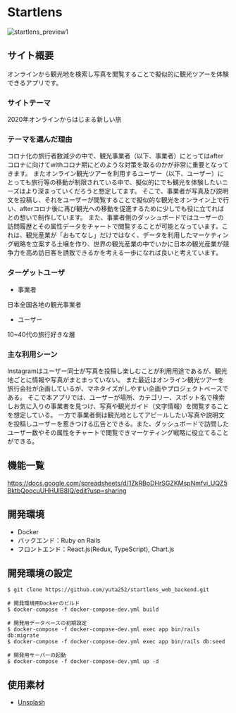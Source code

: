 # Startlens

![startlens_preview1](https://user-images.githubusercontent.com/42575165/106090819-685aa580-616e-11eb-8a6f-a19f471e2226.png)

## サイト概要

オンラインから観光地を検索し写真を閲覧することで擬似的に観光ツアーを体験できるアプリです。

### サイトテーマ

2020年オンラインからはじまる新しい旅

### テーマを選んだ理由

コロナ化の旅行者数減少の中で、観光事業者（以下、事業者）にとってはafterコロナに向けてwithコロナ期にどのような対策を取るのかが非常に重要となってきます。
またオンライン観光ツアーを利用するユーザー（以下、ユーザー）にとっても旅行等の移動が制限されている中で、擬似的にでも観光を体験したいニーズはより深まっていくだろうと想定してます。
そこで、事業者が写真及び説明文を投稿し、それをユーザーが閲覧することで擬似的な観光をオンライン上で行い、afterコロナ後に再び観光への移動を促進するために少しでも役に立てればとの想いで制作しています。
また、事業者側のダッシュボードではユーザーの訪問履歴とその属性データをチャートで閲覧することが可能となっています。これは、観光産業が「おもてなし」だけではなく、データを利用したマーケティング戦略を立案する土壌を作り、世界の観光産業の中でいかに日本の観光産業が競争力を高め訪日客を誘致できるかを考える一歩になれば良いと考えています。

### ターゲットユーザ

* 事業者

日本全国各地の観光事業者

* ユーザー

10~40代の旅行好きな層

### 主な利用シーン

Instagramはユーザー同士が写真を投稿し楽しむことが利用用途であるが、観光地ごとに情報や写真がまとまっていない。
また最近はオンライン観光ツアーを旅行会社が企画しているが、マネタイズがしやすい企画やプロジェクトベースである。
そこで本アプリでは、ユーザーが場所、カテゴリー、スポット名で検索しお気に入りの事業者を見つけ、写真や観光ガイド（文字情報）を閲覧することを想定している。
一方で事業者側は観光地としてアピールしたい写真や説明文を投稿しユーザーを惹きつける広告とできる。また、ダッシュボードで訪問したユーザー数やその属性をチャートで閲覧できマーケティング戦略に役立てることができる。


## 機能一覧
<https://docs.google.com/spreadsheets/d/1ZkRBoDHrSGZKMspNmfvi_UQZ5BktbQoqcuUHHUlB8IQ/edit?usp=sharing>

## 開発環境
- Docker
- バックエンド：Ruby on Rails
- フロントエンド：React.js(Redux, TypeScript), Chart.js

## 開発環境の設定

```
$ git clone https://github.com/yuta252/startlens_web_backend.git

# 開発環境用Dockerのビルド
$ docker-compose -f docker-compose-dev.yml build

# 開発用データベースの初期設定
$ docker-compose -f docker-compose-dev.yml exec app bin/rails db:migrate
$ docker-compose -f docker-compose-dev.yml exec app bin/rails db:seed

# 開発用サーバーの起動
$ docker-compose -f docker-compose-dev.yml up -d
```

## 使用素材
- [Unsplash](https://unsplash.com/)
